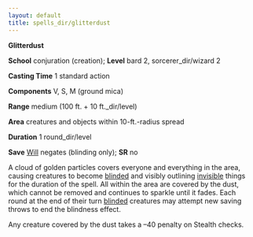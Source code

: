```yaml
---
layout: default
title: spells_dir/glitterdust
---
```

 **Glitterdust**

**School** conjuration (creation); **Level** bard 2, sorcerer_dir/wizard 2

**Casting Time** 1 standard action

**Components** V, S, M (ground mica)

**Range** medium (100 ft. + 10 ft._dir/level)

**Area** creatures and objects within 10-ft.-radius spread

**Duration** 1 round_dir/level

**Save** [Will](../../combat#_will) negates (blinding only); **SR** no

A cloud of golden particles covers everyone and everything in the area, causing creatures to become [blinded](../../glossary#_blinded) and visibly outlining [invisible](../../glossary#_invisible) things for the duration of the spell. All within the area are covered by the dust, which cannot be removed and continues to sparkle until it fades. Each round at the end of their turn [blinded](../../glossary#_blinded) creatures may attempt new saving throws to end the blindness effect.

Any creature covered by the dust takes a –40 penalty on Stealth checks.

